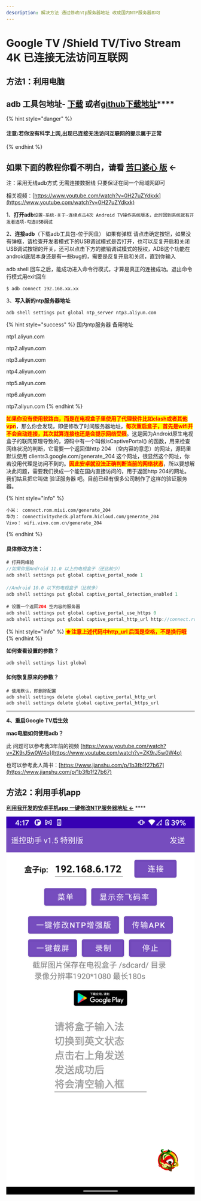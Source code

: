```yaml
---
description: 解决方法 通过修改ntp服务器地址 改成国内NTP服务器即可
---
```


# Google TV /Shield TV/Tivo Stream 4K 已连接无法访问互联网

## &#x20;**方法1：利用电脑**

## **adb 工具包地址-** [**下载**](https://drive.google.com/drive/folders/1PIT3issyC3qD\_mjt9HRVJkM2qTlphXWk?usp=sharing)  **或者**[**github下载地址**](https://github.com/ligl0702/Pan/releases/tag/ADB)****

{% hint style="danger" %}
#### **注意:若你没有科学上网,出现已连接无法访问互联网的提示属于正常**
{% endhint %}

## 如果下面的教程你看不明白，请看 [苦口婆心 版](https://www.bilibili.com/read/cv9486531)   ←

注：采用无线adb方式 无需连接数据线 只要保证在同一个局域网即可

相关视频：[https://www.youtube.com/watch?v=0H27uZYdkxk](https://www.youtube.com/watch?v=0H27uZYdkxk)

&#x20;1、**打开adb**`设置-系统-关于-连续点击4次 Android TV操作系统版本，此时回到系统就有开发者选项-勾选USB调试`

2、**连接adb**（下载adb工具包-位于网盘） 如果有弹框 请点击确定按钮，如果没有弹框，请检查开发者模式下的USB调试模式是否打开，也可以反复开启和关闭USB调试按钮的开关，还可以点击下方的撤销调试模式的授权，ADB这个功能在android底层本身还是有一些bug的，需要是反复开启和关闭，直到你输入

adb shell 回车之后，能成功进入命令行模式，才算是真正的连接成功。退出命令行模式用exit回车

```
$ adb connect 192.168.xx.xx
```

3、**写入新的ntp服务器地址**&#x20;

```
adb shell settings put global ntp_server ntp3.aliyun.com 
```

{% hint style="success" %}
&#x20;国内ntp服务器 备用地址&#x20;

ntp1.aliyun.com&#x20;

ntp2.aliyun.com&#x20;

ntp3.aliyun.com&#x20;

ntp4.aliyun.com&#x20;

ntp5.aliyun.com&#x20;

ntp6.aliyun.com&#x20;

ntp7.aliyun.com
{% endhint %}

&#x20;      <mark style="color:red;">**如果你没有使用软路由，而是在电视盒子里使用了代理软件比如clash或者其他vpn**</mark>，那么你会发现，即便修改了时间服务器地址，<mark style="color:red;">**每次重启盒子，首先是wifi并不会自动连接，其次就算连接也还是会提示网络受限**</mark>。这是因为Android原生电视盒子的联网原理导致的，源码中有一个叫做isCaptivePortal() 的函数，用来检查网络状况的判断，它需要一个返回值http 204 （空内容的意思）的网址，源码里默认使用 clients3.google.com/generate\_204 这个网址，很显然这个网址，你若没用代理是访问不到的。<mark style="color:red;">**因此安卓就没法正确判断当前的网络状态**</mark>，所以要想解决此问题，需要我们换成一个能在国内直接访问的，用于返回http 204的网址。我们姑且把它叫做 验证服务器 吧。目前已经有很多公司制作了这样的验证服务器。

{% hint style="info" %}
```
小米： connect.rom.miui.com/generate_204
华为： connectivitycheck.platform.hicloud.com/generate_204
Vivo： wifi.vivo.com.cn/generate_204
```
{% endhint %}

#### 具体修改方法：&#x20;

```java
# 打开网络验
//如果你是Android 11.0 以上的电视盒子（还比较少）
adb shell settings put global captive_portal_mode 1

//Android 10.0 以下的电视盒子（比较多）
adb shell settings put global captive_portal_detection_enabled 1

# 设置一个返回204 空内容的服务器
adb shell settings put global captive_portal_use_https 0
adb shell settings put global captive_portal_http_url http://connect.rom.miui.com/generate_204

```

{% hint style="info" %}
<mark style="color:red;">**⬆️注意上述代码中http\_url 后面是空格，不是换行哦**</mark>
{% endhint %}

**如何查看设置的参数？**

```
adb shell settings list global
```

#### **如何恢复原来的参数？**

```
# 使用默认，即删除配置
adb shell settings delete global captive_portal_http_url
adb shell settings delete global captive_portal_https_url
```

****

**4、重启Google TV后生效**

**mac电脑如何使用adb？**

此 问题可以参考我3年前的视频 [https://www.youtube.com/watch?v=ZK9rJ5w0W4o](https://www.youtube.com/watch?v=ZK9rJ5w0W4o)

也可以参考此人简书：[https://www.jianshu.com/p/1b3fb1f27b67](https://www.jianshu.com/p/1b3fb1f27b67)

## 方法2：利用手机app

&#x20;[**利用我开发的安卓手机app 一键修改NTP服务器地址 ←**](../11.md) ****&#x20;

![](../.gitbook/assets/ntp-up.png)

